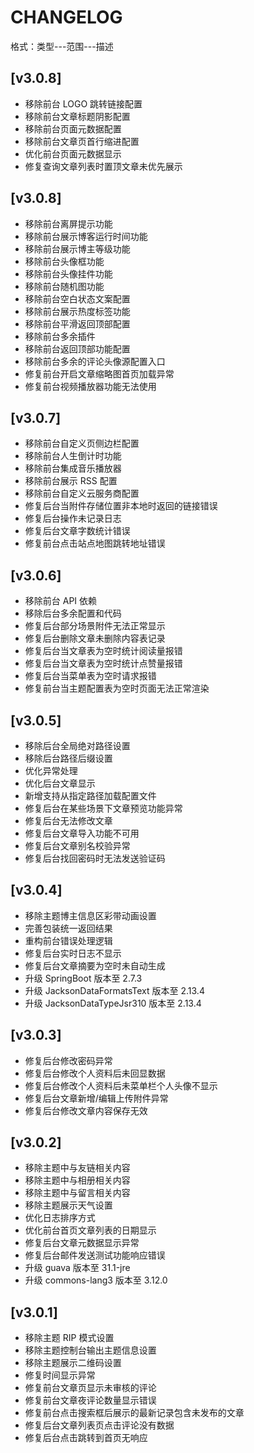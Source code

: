 ﻿# CHANGELOG

格式：类型---范围---描述

## [v3.0.8]

- 移除前台 LOGO 跳转链接配置
- 移除前台文章标题阴影配置
- 移除前台页面元数据配置
- 移除前台文章页首行缩进配置
- 优化前台页面元数据显示
- 修复查询文章列表时置顶文章未优先展示


## [v3.0.8]

- 移除前台离屏提示功能
- 移除前台展示博客运行时间功能
- 移除前台展示博主等级功能
- 移除前台头像框功能
- 移除前台头像挂件功能
- 移除前台随机图功能
- 移除前台空白状态文案配置
- 移除前台展示热度标签功能
- 移除前台平滑返回顶部配置
- 移除前台多余插件
- 移除前台返回顶部功能配置
- 移除前台多余的评论头像源配置入口
- 修复前台开启文章缩略图首页加载异常
- 修复前台视频播放器功能无法使用


## [v3.0.7]

- 移除前台自定义页侧边栏配置
- 移除前台人生倒计时功能
- 移除前台集成音乐播放器
- 移除前台展示 RSS 配置
- 移除前台自定义云服务商配置
- 修复后台当附件存储位置非本地时返回的链接错误
- 修复后台操作未记录日志
- 修复后台文章字数统计错误
- 修复前台点击站点地图跳转地址错误


## [v3.0.6]

- 移除前台 API 依赖
- 移除后台多余配置和代码
- 修复后台部分场景附件无法正常显示
- 修复后台删除文章未删除内容表记录
- 修复后台当文章表为空时统计阅读量报错
- 修复后台当文章表为空时统计点赞量报错
- 修复后台当菜单表为空时请求报错
- 修复前台当主题配置表为空时页面无法正常渲染

## [v3.0.5]

- 移除后台全局绝对路径设置
- 移除后台路径后缀设置
- 优化异常处理
- 优化后台文章显示
- 新增支持从指定路径加载配置文件
- 修复后台在某些场景下文章预览功能异常
- 修复后台无法修改文章
- 修复后台文章导入功能不可用
- 修复后台文章别名校验异常
- 修复后台找回密码时无法发送验证码


## [v3.0.4]

- 移除主题博主信息区彩带动画设置
- 完善包装统一返回结果
- 重构前台错误处理逻辑
- 修复后台实时日志不显示
- 修复后台文章摘要为空时未自动生成
- 升级 SpringBoot 版本至 2.7.3
- 升级 JacksonDataFormatsText 版本至 2.13.4
- 升级 JacksonDataTypeJsr310 版本至 2.13.4


## [v3.0.3]

- 修复后台修改密码异常
- 修复后台修改个人资料后未回显数据
- 修复后台修改个人资料后未菜单栏个人头像不显示
- 修复后台文章新增/编辑上传附件异常
- 修复后台修改文章内容保存无效


## [v3.0.2]

- 移除主题中与友链相关内容
- 移除主题中与相册相关内容
- 移除主题中与留言相关内容
- 移除主题展示天气设置
- 优化日志排序方式
- 优化前台首页文章列表的日期显示
- 修复后台文章元数据显示异常
- 修复后台邮件发送测试功能响应错误
- 升级 guava 版本至 31.1-jre
- 升级 commons-lang3 版本至 3.12.0


## [v3.0.1] 

- 移除主题 RIP 模式设置
- 移除主题控制台输出主题信息设置
- 移除主题展示二维码设置
- 修复时间显示异常
- 修复前台文章页显示未审核的评论
- 修复前台文章夜评论数量显示错误
- 修复前台点击搜索框后展示的最新记录包含未发布的文章
- 修复后台文章列表页点击评论没有数据
- 修复后台点击跳转到首页无响应
